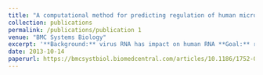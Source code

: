 ```yaml
---
title: "A computational method for predicting regulation of human microRNAs on the influenza virus genome"
collection: publications
permalink: /publications/publication 1
venue: "BMC Systems Biology"
excerpt: '**Background:** virus RNA has impact on human RNA **Goal:** reverse the angle: explore human microRNA's impact on viral gene expression, which is an antiviral defense mechanism. **More specific:** computational prediction of the influence of human microRNA on virus RNA expression. **Role:** one-year research, working as research assistant'
date: 2013-10-14
paperurl: https://bmcsystbiol.biomedcentral.com/articles/10.1186/1752-0509-7-S2-S3
---
```


